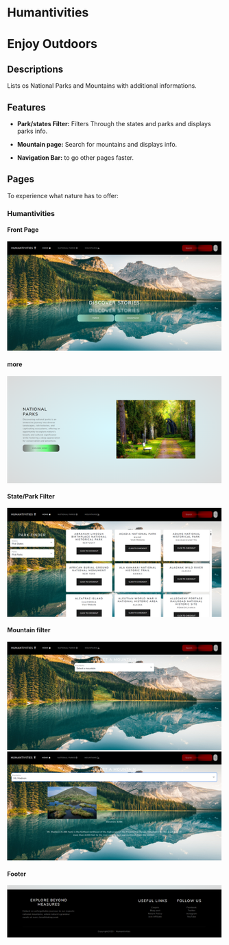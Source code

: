 # Humantivities

# Enjoy Outdoors

## Descriptions
Lists os National Parks and Mountains with additional informations.

## Features
- **Park/states Filter:** Filters Through the states and parks and displays parks info.

- **Mountain page:** Search for mountains and displays info.

- **Navigation Bar:** to go other pages faster.


## Pages
To experience what nature has to offer:


### Humantivities
#### Front Page
<img
  src="/images/imgReadME/page1.png"
  alt="Alt text"
  title="Optional title"
  style="display: inline-block; margin: 0 auto; max-width: 500px">
  #### more 
  <img
  src="/images/imgReadME/page2.png"
  alt="Alt text"
  title="Optional title"
  style="display: inline-block; margin: 0 auto; max-width: 500px">
  #### State/Park Filter
   <img
  src="/images/imgReadME/page3.png"
  alt="Alt text"
  title="Optional title"
  style="display: inline-block; margin: 0 auto; max-width: 500px">
  #### Mountain filter
   <img
  src="/images/imgReadME/page4.png"
  alt="Alt text"
  title="Optional title"
  style="display: inline-block; margin: 0 auto; max-width: 500px">
 <img
  src="/images/imgReadME/page5.png"
  alt="Alt text"
  title="Optional title"
  style="display: inline-block; margin: 0 auto; max-width: 500px">
  #### Footer
<img
  src="/images/imgReadME/page6.png"
  alt="Alt text"
  title="Optional title"
  style="display: inline-block; margin: 0 auto; max-width: 500px">



